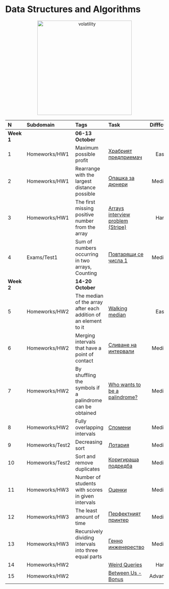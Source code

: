 # Data Structures and Algorithms


<p align="center">
  <img src="https://github.com/mariyaveleva16/Data-structures-and-algorithms/blob/main/Learn-Data-Structures-and-Algorithms-Easily.gif" height="300" alt="volatility">
</p>

<div align="center">
  
N|Subdomain|Tags|Task|Difffculty|Solution
:-|:-|:-|:-|:-:|-:
**Week 1**||**06-13 October**|||
1|Homeworks/HW1|Maximum possible profit| [Храбрият предприемач](https://www.hackerrank.com/contests/sda-homework-1/challenges/challenge-2649/problem) |Easy| [Hrabriqt_predpriemach.cpp](https://github.com/mariyaveleva16/Data-structures-and-algorithms/blob/main/Homework/HW1/Hrabriqt_predpriemach.cpp)
2|Homeworks/HW1|Rearrange with the largest distance possible| [Опашка за дюнери](https://www.hackerrank.com/contests/sda-homework-1/challenges/za-vkushti-ili-v-torbichka) |Medium| [Opashka_za_diuneri.cpp](https://github.com/mariyaveleva16/Data-structures-and-algorithms/blob/main/Homework/HW1/Opashka_za_diuneri.cpp)
3|Homeworks/HW1|The first missing positive number from the array| [Arrays interview problem (Stripe)]() |Hard| [Arrays_interview_problem.cpp](https://github.com/mariyaveleva16/Data-structures-and-algorithms/blob/main/Homework/HW1/Arrays_interview_problem.cpp)
4|Exams/Test1|Sum of numbers occurring in two arrays, Counting| [Повтарящи се числа 1](https://www.hackerrank.com/contests/sda-2020-2021-test1/challenges/1-257) |Medium| [Povtatqshti_se_chisla.cpp](https://github.com/mariyaveleva16/Data-structures-and-algorithms/blob/main/Exams/Test1/Povtatqshti_se_chisla.cpp)
**Week 2**||**14-20 October**|||
5|Homeworks/HW2|The median of the array after each addition of an element to it| [Walking median](https://www.hackerrank.com/contests/sda-homework-2/challenges/walking-median-sorting) |Easy| [Walking_median.cpp](https://github.com/mariyaveleva16/Data-structures-and-algorithms/blob/main/Homework/HW2/Walking_median.cpp)
6|Homeworks/HW2|Merging intervals that have a point of contact| [Сливане на интервали](https://www.hackerrank.com/contests/sda-homework-2/challenges/merge-intervals42) |Medium| [Slivane_na_intervali.cpp](https://github.com/mariyaveleva16/Data-structures-and-algorithms/blob/main/Homework/HW2/Slivane_na_intervali.cpp)
7|Homeworks/HW2|By shuffling the symbols if a palindrome can be obtained| [Who wants to be a palindrome?](https://www.hackerrank.com/contests/sda-homework-2/challenges/who-wants-to-be-a-palindrome-intro-sorting) |Medium| [Who_wants_to_be_a_palindrome.cpp](https://github.com/mariyaveleva16/Data-structures-and-algorithms/blob/main/Homework/HW2/Who_wants_to_be_a_palindrome.cpp)
8|Homeworks/HW2|Fully overlapping intervals| [Спомени](https://www.hackerrank.com/contests/sda-homework-2/challenges/-sorting) |Medium| [Spomeni.cpp](https://github.com/mariyaveleva16/Data-structures-and-algorithms/blob/main/Homework/HW2/Spomeni.cpp)
9|Homeworks/Test2|Decreasing sort| [Лотария](https://www.hackerrank.com/contests/sda-2020-2021-test2-erfdw/challenges/challenge-2677) |Medium| [Lotariq.cpp](https://github.com/mariyaveleva16/Data-structures-and-algorithms/blob/main/Exams/Test2/Lotariq.cpp)<br>
10|Homeworks/Test2|Sort and remove duplicates| [Коригираща подредба](https://www.hackerrank.com/contests/sda-2020-2021-test2-erfdw/challenges/challenge-2676/problem) |Medium| [Korigirashta_naredba.cpp](https://github.com/mariyaveleva16/Data-structures-and-algorithms/blob/main/Exams/Test2/Korigirashta_naredba.cpp)<br>
11|Homeworks/HW3|Number of students with scores in given intervals| [Оценки](https://www.hackerrank.com/contests/sda-homework-3/challenges/challenge-2675) |Medium| [Ocenki.cpp](https://github.com/mariyaveleva16/Data-structures-and-algorithms/blob/main/Homework/HW3/Ocenki.cpp)
12|Homeworks/HW3|The least amount of time| [Перфектният принтер](https://www.hackerrank.com/contests/sda-homework-3/challenges/challenge-2674) |Medium| [Perfektniqt_printer.cpp](https://github.com/mariyaveleva16/Data-structures-and-algorithms/blob/main/Homework/HW3/Perfektniqt_printer.cpp)
13|Homeworks/HW3|Recursively dividing intervals into three equal parts| [Генно инженерество](https://www.hackerrank.com/contests/sda-homework-3/challenges/-searching) |Medium| [Genno_injenerstvo.cpp](https://github.com/mariyaveleva16/Data-structures-and-algorithms/blob/main/Homework/HW3/Genno_injenerstvo.cpp)
14|Homeworks/HW2|| [Weird Queries](https://www.hackerrank.com/contests/sda-homework-3/challenges/queries-5/copy-from/1329907010) |Hard| [Wierd_queries.cpp](https://github.com/mariyaveleva16/Data-structures-and-algorithms/blob/main/Homework/HW3/Wierd_queries.cpp)
15|Homeworks/HW2|| [Between Us - Bonus](https://www.hackerrank.com/contests/sda-homework-3/challenges/betweenus) |Advanced| [Between_us.cpp](https://github.com/mariyaveleva16/Data-structures-and-algorithms/blob/main/Homework/HW3/Between_us.cpp)
</div>

